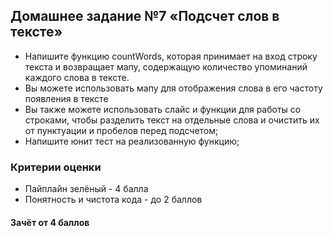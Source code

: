 ## Домашнее задание №7 «Подсчет слов в тексте»

- Напишите функцию countWords, которая принимает на вход строку текста и возвращает мапу, содержащую количество упоминаний каждого слова в тексте.
- Вы можете использовать мапу для отображения слова в его частоту появления в тексте
- Вы также можете использовать слайс и функции для работы со строками, чтобы разделить текст на отдельные слова и очистить их от пунктуации и пробелов перед подсчетом;
- Напишите юнит тест на реализованную функцию;

### Критерии оценки
- Пайплайн зелёный - 4 балла
- Понятность и чистота кода - до 2 баллов

#### Зачёт от 4 баллов
